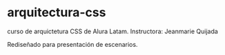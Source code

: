 # arquitectura-css

curso de arquictetura CSS de Alura Latam.
Instructora: Jeanmarie Quijada

Rediseñado para presentación de escenarios.
